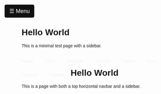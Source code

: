 <!DOCTYPE html>
<html lang="en">
<head>
  <meta charset="UTF-8">
  <title>Sidebar Test</title>
  <style>
    body {
      margin: 0;
      font-family: Arial, sans-serif;
    }

    /* Sidebar */
    .sidebar {
      height: 100%;
      width: 0;
      position: fixed;
      top: 0;
      left: 0;
      background-color: #111;
      overflow-x: hidden;
      transition: 0.3s;
      padding-top: 60px;
    }

    .sidebar a {
      padding: 10px 20px;
      text-decoration: none;
      font-size: 18px;
      color: #f1f1f1;
      display: block;
      transition: 0.2s;
    }

    .sidebar a:hover {
      background: #575757;
    }

    .sidebar .closebtn {
      position: absolute;
      top: 15px;
      right: 20px;
      font-size: 28px;
      cursor: pointer;
      color: white;
    }

    /* Open button */
    .openbtn {
      font-size: 18px;
      cursor: pointer;
      background-color: #111;
      color: white;
      padding: 10px 15px;
      border: none;
      position: fixed;
      top: 15px;
      left: 15px;
      border-radius: 5px;
    }

    .openbtn:hover {
      background-color: #444;
    }

    /* Content */
    .content {
      margin: 20px;
    }
  </style>
</head>
<body>

  <!-- Sidebar -->
  <div id="mySidebar" class="sidebar">
    <span class="closebtn" onclick="closeNav()">×</span>
    <a href="#">Homepage</a>
    <a href="#">Publications</a>
    <a href="#">Qualification</a>
  </div>

  <!-- Open Button -->
  <button class="openbtn" onclick="openNav()">☰ </button>

  <!-- Page Content -->
  <div class="content">
    <h1>Hello World</h1>
    <p>This is a minimal test page with a sidebar.</p>
  </div>

  <script>
    function openNav() {
      document.getElementById("mySidebar").style.width = "250px";
    }
    function closeNav() {
      document.getElementById("mySidebar").style.width = "0";
    }
  </script>
</body>
</html>

<div class="topnav">
  <a href="#">Home</a>
  <a href="#">Docs</a>
  <a href="#">Projects</a>
  <a href="#">Contact</a>
</div>

<!DOCTYPE html>
<html lang="en">
<head>
  <meta charset="UTF-8">
  <title>Sidebar + Top Navbar</title>
  <style>
    body {
      margin: 0;
      font-family: Arial, sans-serif;
    }

    /* Top horizontal navbar */
    .topnav {
      overflow: hidden;
      background-color: #333;
    }

    .topnav a {
      float: left;
      display: block;
      color: #f2f2f2;
      text-align: center;
      padding: 14px 20px;
      text-decoration: none;
    }

    .topnav a:hover {
      background-color: #575757;
      color: white;
    }

    /* Sidebar */
    .sidebar {
      height: 100%;
      width: 0;
      position: fixed;
      top: 0;
      left: 0;
      background-color: #111;
      overflow-x: hidden;
      transition: 0.3s;
      padding-top: 60px;
    }

    .sidebar a {
      padding: 10px 20px;
      text-decoration: none;
      font-size: 18px;
      color: #f1f1f1;
      display: block;
      transition: 0.2s;
    }

    .sidebar a:hover {
      background: #575757;
    }

    .sidebar .closebtn {
      position: absolute;
      top: 15px;
      right: 20px;
      font-size: 28px;
      cursor: pointer;
      color: white;
    }

    /* Sidebar open button */
    .openbtn {
      font-size: 18px;
      cursor: pointer;
      background-color: #111;
      color: white;
      padding: 10px 15px;
      border: none;
      position: fixed;
      top: 15px;
      left: 15px;
      border-radius: 5px;
    }

    .openbtn:hover {
      background-color: #444;
    }

    /* Page content */
    .content {
      margin: 20px;
    }
  </style>
</head>
<body>

  <!-- Horizontal Navbar -->
  <div class="topnav">
    <a href="#">Home</a>
    <a href="#">Docs</a>
    <a href="#">Projects</a>
    <a href="#">Contact</a>
  </div>

  <!-- Sidebar -->
  <div id="mySidebar" class="sidebar">
    <span class="closebtn" onclick="closeNav()">×</span>
    <a href="#">Extra 1</a>
    <a href="#">Extra 2</a>
    <a href="#">Extra 3</a>
  </div>

  <!-- Open Sidebar Button -->
  <button class="openbtn" onclick="openNav()">☰ Menu</button>

  <!-- Page Content -->
  <div class="content">
    <h1>Hello World</h1>
    <p>This is a page with both a top horizontal navbar and a sidebar.</p>
  </div>

  <script>
    function openNav() {
      document.getElementById("mySidebar").style.width = "250px";
    }
    function closeNav() {
      document.getElementById("mySidebar").style.width = "0";
    }
  </script>
</body>
</html>

